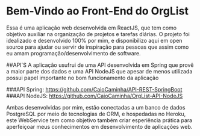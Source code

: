 # Bem-Vindo ao Front-End do OrgList

Essa é uma aplicação web desenvolvida em ReactJS, que tem como objetivo auxiliar na organização de projetos e tarefas diárias.
O projeto foi idealizado e desenvolvido 100% por mim, e disponibilizo aqui em open source para ajudar ou servir de inspiração 
para pessoas que assim como eu amam programação/desenvolvimento de software.

##API´S
A aplicação usufrui de uma API desenvolvida em Spring que provê a maior parte dos dados e uma API NodeJS que apesar de menos 
utilizada possui papel importante no bom funcionamento da aplicação

###API Spring: https://github.com/CaioCaminha/API-REST-SpringBoot
###API NodeJS: https://github.com/CaioCaminha/OrgList-API-NodeJS

Ambas desenvolvidas por mim, estão conectadas a um banco de dados PostgreSQL por meio de tecnologias de ORM, e hospedadas no 
Heroku, este WebService tem como objetivo também criar esperiência prática para aperfeiçoar meus conhecimentos em desenvolvimento
de aplicações web.
